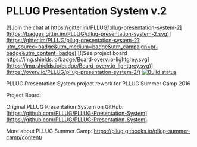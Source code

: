 # PLLUG Presentation System v.2

[![Join the chat at https://gitter.im/PLLUG/pllug-presentation-system-2](https://badges.gitter.im/PLLUG/pllug-presentation-system-2.svg)](https://gitter.im/PLLUG/pllug-presentation-system-2?utm_source=badge&utm_medium=badge&utm_campaign=pr-badge&utm_content=badge)
[![See project board https://img.shields.io/badge/Board-overv.io-lightgrey.svg](https://img.shields.io/badge/Board-overv.io-lightgrey.svg)](https://overv.io/PLLUG/pllug-presentation-system-2/)
[![Build status](https://ci.appveyor.com/api/projects/status/lwr9vgyut3qouc9p/branch/development?svg=true)](https://ci.appveyor.com/project/alexchmykhalo/pllug-presentation-system-2/branch/development)

PLLUG Presentation System project rework for PLLUG Summer Camp 2016

Project Board:

Original PLLUG Presentation System on GitHub: [https://github.com/PLLUG/PLLUG-Presentation-System](https://github.com/PLLUG/PLLUG-Presentation-System)

More about PLLUG Summer Camp: [ https://pllug.gitbooks.io/pllug-summer-camp/content/ ](https://pllug.gitbooks.io/pllug-summer-camp/content/ )